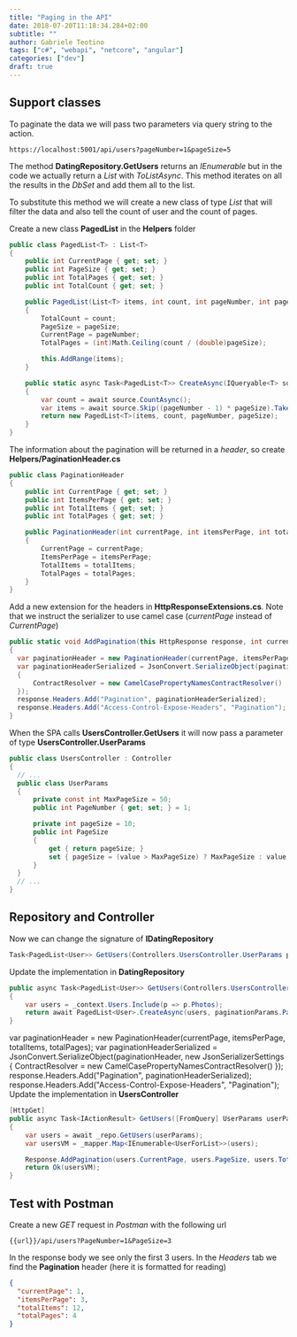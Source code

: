 ```yaml
---
title: "Paging in the API"
date: 2018-07-20T11:18:34.284+02:00
subtitle: ""
author: Gabriele Teotino
tags: ["c#", "webapi", "netcore", "angular"]
categories: ["dev"]
draft: true
---
```


<!--more-->

## Support classes

To paginate the data we will pass two parameters via query string to the action.

```
https://localhost:5001/api/users?pageNumber=1&pageSize=5
```

The method **DatingRepository.GetUsers** returns an *IEnumerable* but in the code we actually return a *List* with *ToListAsync*. This method iterates on all the results in the *DbSet* and add them all to the list.

To substitute this method we will create a new class of type *List* that will filter the data and also tell the count of user and the count of pages.

Create a new class **PagedList** in the **Helpers** folder

```csharp
public class PagedList<T> : List<T>
{
    public int CurrentPage { get; set; }
    public int PageSize { get; set; }
    public int TotalPages { get; set; }
    public int TotalCount { get; set; }

    public PagedList(List<T> items, int count, int pageNumber, int pageSize)
    {
        TotalCount = count;
        PageSize = pageSize;
        CurrentPage = pageNumber;
        TotalPages = (int)Math.Ceiling(count / (double)pageSize);

        this.AddRange(items);
    }

    public static async Task<PagedList<T>> CreateAsync(IQueryable<T> source, int pageNumber, int pageSize)
    {
        var count = await source.CountAsync();
        var items = await source.Skip((pageNumber - 1) * pageSize).Take(pageSize).ToListAsync();
        return new PagedList<T>(items, count, pageNumber, pageSize);
    }
}
```

The information about the pagination will be returned in a *header*, so create **Helpers/PaginationHeader.cs**

```csharp
public class PaginationHeader
{
    public int CurrentPage { get; set; }
    public int ItemsPerPage { get; set; }
    public int TotalItems { get; set; }
    public int TotalPages { get; set; }

    public PaginationHeader(int currentPage, int itemsPerPage, int totalItems, int totalPages)
    {
        CurrentPage = currentPage;
        ItemsPerPage = itemsPerPage;
        TotalItems = totalItems;
        TotalPages = totalPages;
    }
}
```

Add a new extension for the headers in **HttpResponseExtensions.cs**. Note that we instruct the serializer to use camel case (*currentPage* instead of *CurrentPage*)

```csharp
public static void AddPagination(this HttpResponse response, int currentPage, int itemsPerPage, int totalItems, int totalPages)
{
  var paginationHeader = new PaginationHeader(currentPage, itemsPerPage, totalItems, totalPages);
  var paginationHeaderSerialized = JsonConvert.SerializeObject(paginationHeader, new JsonSerializerSettings
  {
      ContractResolver = new CamelCasePropertyNamesContractResolver()
  });
  response.Headers.Add("Pagination", paginationHeaderSerialized);
  response.Headers.Add("Access-Control-Expose-Headers", "Pagination");
}
```

When the SPA calls **UsersController.GetUsers** it will now pass a parameter of type **UsersController.UserParams**

```csharp
public class UsersController : Controller
{
  // ...
  public class UserParams
  {
      private const int MaxPageSize = 50;
      public int PageNumber { get; set; } = 1;

      private int pageSize = 10;
      public int PageSize
      {
          get { return pageSize; }
          set { pageSize = (value > MaxPageSize) ? MaxPageSize : value; }
      }
  }
  // ...
}
```

## Repository and Controller

Now we can change the signature of **IDatingRepository**

```csharp
Task<PagedList<User>> GetUsers(Controllers.UsersController.UserParams paginationParams);
```

Update the implementation in **DatingRepository**

```csharp
public async Task<PagedList<User>> GetUsers(Controllers.UsersController.UserParams paginationParams)
{
    var users = _context.Users.Include(p => p.Photos);
    return await PagedList<User>.CreateAsync(users, paginationParams.PageNumber, paginationParams.PageSize);
}
```
var paginationHeader = new PaginationHeader(currentPage, itemsPerPage, totalItems, totalPages);
            var paginationHeaderSerialized = JsonConvert.SerializeObject(paginationHeader, new JsonSerializerSettings
            {
                ContractResolver = new CamelCasePropertyNamesContractResolver()
            });
            response.Headers.Add("Pagination", paginationHeaderSerialized);
            response.Headers.Add("Access-Control-Expose-Headers", "Pagination");
Update the implementation in **UsersController**

```csharp
[HttpGet]
public async Task<IActionResult> GetUsers([FromQuery] UserParams userParams)
{
    var users = await _repo.GetUsers(userParams);
    var usersVM = _mapper.Map<IEnumerable<UserForList>>(users);

    Response.AddPagination(users.CurrentPage, users.PageSize, users.TotalCount, users.TotalPages);
    return Ok(usersVM);
}
```

## Test with Postman

Create a new *GET* request in *Postman* with the following url

```
{{url}}/api/users?PageNumber=1&PageSize=3
```

In the response body we see only the first 3 users. In the *Headers* tab we find the **Pagination** header (here it is formatted for reading)

```json
{
  "currentPage": 1,
  "itemsPerPage": 3,
  "totalItems": 12,
  "totalPages": 4
}
```
